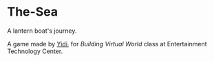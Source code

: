 # The-Sea

A lantern boat's journey.

A game made by [Yidi](http://www.yidizhu.com), for *Building Virtual World* class at Entertainment Technology Center.
